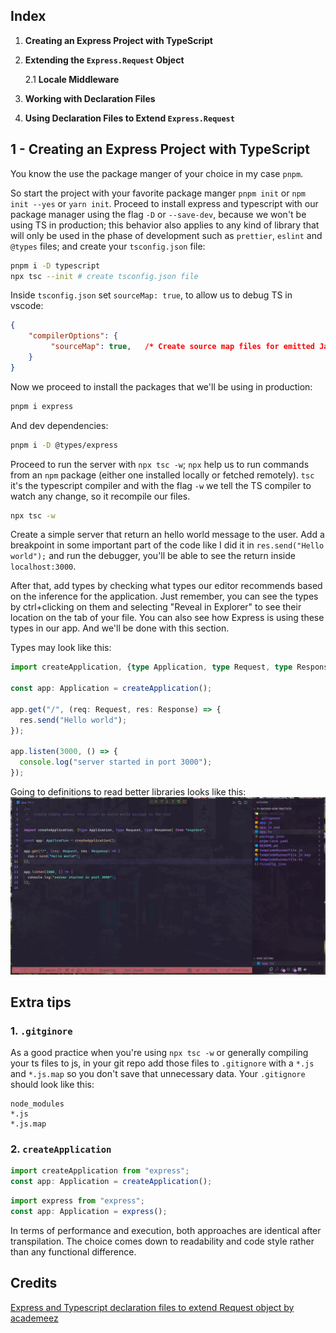 ## Index

1. **Creating an Express Project with TypeScript**

2. **Extending the `Express.Request` Object**

   2.1 **Locale Middleware**

3. **Working with Declaration Files**

4. **Using Declaration Files to Extend `Express.Request`**



## **1 - Creating an Express Project with TypeScript**
You know the use the package manger of your choice in my case `pnpm`.

So start the project with your favorite package manger `pnpm init` or `npm init --yes` or `yarn init`. Proceed to install express and typescript with our package manager using the flag `-D` or `--save-dev`, because we won't be using TS in production; this behavior also applies to any kind of library that will only be used in the phase of development such as `prettier`, `eslint` and `@types` files; and create your `tsconfig.json` file: 
 ```bash
 pnpm i -D typescript
 npx tsc --init # create tsconfig.json file
 ```
Inside `tsconfig.json` set `sourceMap: true`, to allow us to debug TS in vscode: 
```json
{
    "compilerOptions": {
         "sourceMap": true,   /* Create source map files for emitted JavaScript files. */
    }
}
```

 Now we proceed to install the packages that we'll be using in production:
 ```bash
 pnpm i express
 ```
 And dev dependencies:
 ```bash
 pnpm i -D @types/express
 ```

 Proceed to run the server with `npx tsc -w`; `npx` help us to run commands from an `npm` package (either one installed locally or fetched remotely). 
 `tsc` it's the typescript compiler and with the flag `-w` we tell the TS compiler to watch any change, so it recompile our files.
```bash
npx tsc -w
```

Create a simple server that return an hello world message to the user. Add a breakpoint in some important part of the code like I did it in `res.send("Hello world");` and run the debugger, you'll be able to see the return inside `localhost:3000`.

After that, add types by checking what types our editor recommends based on the inference for the application. Just remember, you can see the types by ctrl+clicking on them and selecting "Reveal in Explorer" to see their location on the tab of your file. You can also see how Express is using these types in our app. And we'll be done with this section.

Types may look like this:
```ts
import createApplication, {type Application, type Request, type Response} from "express";

const app: Application = createApplication();

app.get("/", (req: Request, res: Response) => {
  res.send("Hello world");
});

app.listen(3000, () => {
  console.log("server started in port 3000");
});
```

Going to definitions to read better libraries looks like this:
![going to definitions - file tab](https://raw.githubusercontent.com/Pratical-Theory/TS-Backend-Good-Pratices/refs/heads/main/img/example-1.gif)

## Extra tips
### 1. `.gitginore`
As a good practice when you're using `npx tsc -w` or generally compiling your ts files to js, in your git repo add those files to `.gitignore` with a `*.js` and `*.js.map` so you don't save that unnecessary data. Your `.gitignore` should look like this:
```
node_modules
*.js
*.js.map
```

### 2. `createApplication`

```ts
import createApplication from "express";
const app: Application = createApplication();
```

```ts
import express from "express";
const app: Application = express();
```
In terms of performance and execution, both approaches are identical after transpilation. The choice comes down to readability and code style rather than any functional difference.


## Credits
[Express and Typescript declaration files to extend Request object by academeez](https://www.youtube.com/watch?v=W_tbNGERaKw&t=532s)
